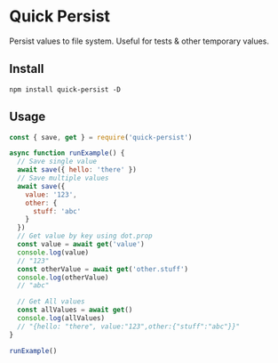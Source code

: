 # Quick Persist

Persist values to file system. Useful for tests & other temporary values.

## Install

```
npm install quick-persist -D
```

## Usage

```js
const { save, get } = require('quick-persist')

async function runExample() {
  // Save single value
  await save({ hello: 'there' })
  // Save multiple values
  await save({
    value: '123',
    other: {
      stuff: 'abc'
    }
  })
  // Get value by key using dot.prop
  const value = await get('value')
  console.log(value)
  // "123"
  const otherValue = await get('other.stuff')
  console.log(otherValue)
  // "abc"

  // Get All values
  const allValues = await get()
  console.log(allValues)
  // "{hello: "there", value:"123",other:{"stuff":"abc"}}"
}

runExample()

```
